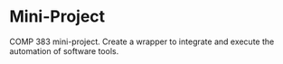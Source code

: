 # Mini-Project
COMP 383 mini-project. Create a wrapper to integrate and execute the automation of software tools. 
